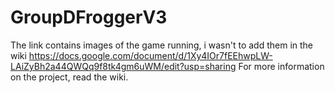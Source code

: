 # GroupDFroggerV3
The link contains images of the game running, i wasn't to add them in the wiki
https://docs.google.com/document/d/1Xy4IOr7fEEhwpLW-LAiZyBh2a44QWQq9f8tk4gm6uWM/edit?usp=sharing
For more information on the project, read the wiki.
